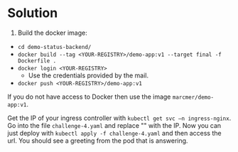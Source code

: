 # Solution

1. Build the docker image:
- `cd demo-status-backend/`
- `docker build --tag <YOUR-REGISTRY>/demo-app:v1 --target final -f Dockerfile .`
- `docker login <YOUR-REGISTRY>`
  - Use the credentials provided by the mail.
- `docker push <YOUR-REGISTRY>/demo-app:v1` 

If you do not have access to Docker then use the image `marcmer/demo-app:v1`.

Get the IP of your ingress controller with `kubectl get svc –n ingress-nginx`. Go into the file `challenge-4.yaml` and replace "<PUBLIC-IP>" with the IP. Now you can just deploy with `kubectl apply -f challenge-4.yaml` and then access the url. You should see a greeting from the pod that is answering.